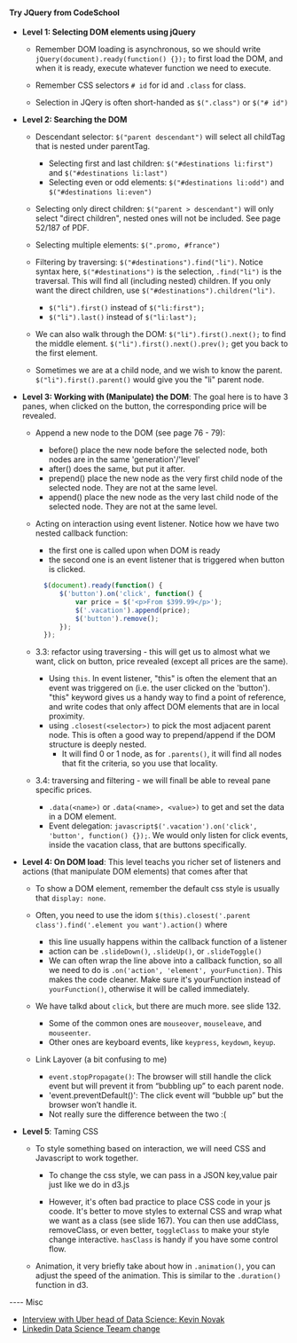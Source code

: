 #### Try JQuery from CodeSchool

* **Level 1: Selecting DOM elements using jQuery**
	
	* Remember DOM loading is asynchronous, so we should write `jQuery(document).ready(function() {});` to first load the DOM, and when it is ready, execute whatever function we need to execute.

	* Remember CSS selectors `# id` for id and `.class` for class.

	* Selection in JQery is often short-handed as `$(".class")` or `$("# id")`


* **Level 2: Searching the DOM**

	* Descendant selector: `$("parent descendant")` will select all childTag that is nested under parentTag.

		* Selecting first and last children: `$("#destinations li:first")` and `$("#destinations li:last")`
		* Selecting even or odd elements: `$("#destinations li:odd")` and `$("#destinations li:even")`

	* Selecting only direct children: `$("parent > descendant")` will only select "direct children", nested ones will not be included. See page 52/187 of PDF.

	* Selecting multiple elements: `$(".promo, #france")`

	* Filtering by traversing: `$("#destinations").find("li")`. Notice syntax here, `$("#destinations")` is the selection, `.find("li")` is the traversal. This will find all (including nested) children. If you only want the direct children, use `$("#destinations").children("li")`.
		
		* `$("li").first()` instead of `$("li:first");` 
		* `$("li").last()` instead of `$("li:last");` 

	* We can also walk through the DOM: `$("li").first().next();` to find the middle element. `$("li").first().next().prev();` get you back to the first element.

	* Sometimes we are at a child node, and we wish to know the parent. `$("li").first().parent()` would give you the "li" parent node.


* **Level 3: Working with (Manipulate) the DOM**: The goal here is to have 3 panes, when clicked on the button, the corresponding price will be revealed.

	* Append a new node to the DOM (see page 76 - 79):
		* before(<element>) place the new node before the selected node, both nodes are in the same 'generation'/'level'
		* after(<element>) does the same, but put it after.
		* prepend(<element>) place the new node as the very first child node of the selected node. They are not at the same level.
		* append(<element>) place the new node as the very last child node of the selected node. They are not at the same level.

	* Acting on interaction using event listener. Notice how we have two nested callback function:
		* the first one is called upon when DOM is ready
		* the second one is an event listener that is triggered when button is clicked.
	  ```javascript
		$(document).ready(function() {
   			$('button').on('click', function() {
     			var price = $('<p>From $399.99</p>');
     			$('.vacation').append(price);
     			$('button').remove();
			}); 
		});
	  ```

	* 3.3: refactor using traversing - this will get us to almost what we want, click on button, price revealed (except all prices are the same).
		* Using `this`. In event listener, "this" is often the element that an event was triggered on (i.e. the user clicked on the 'button'). "this" keyword gives us a handy way to find a point of reference, and write codes that only affect DOM elements that are in local proximity.
		* using `.closest(<selector>)` to pick the most adjacent parent node. This is often a good way to prepend/append if the DOM structure is deeply nested. 
			* It will find 0 or 1 node, as for `.parents()`, it will find all nodes that fit the criteria, so you use that locality.

	* 3.4: traversing and filtering - we will finall be able to reveal pane specific prices.
		* `.data(<name>)` or `.data(<name>, <value>)` to get and set the data in a DOM element.
		* Event delegation: `javascript$('.vacation').on('click', 'button', function() {});`. We would only listen for click events, inside the vacation class, that are buttons specifically.


* **Level 4: On DOM load**: This level teachs you richer set of listeners and actions (that manipulate DOM elements) that comes after that

	* To show a DOM element, remember the default css style is usually that `display: none`.
	
	* Often, you need to use the idom `$(this).closest('.parent class').find('.element you want').action()` where
		* this line usually happens within the callback function of a listener
		* action can be `.slideDown()`, `.slideUp()`, or `.slideToggle()`
		* We can often wrap the line above into a callback function, so all we need to do is `.on('action', 'element', yourFunction)`. This makes the code cleaner. Make sure it's yourFunction instead of `yourFunction()`, otherwise it will be called immediately.

	* We have talkd about `click`, but there are much more. see slide 132. 
		* Some of the common ones are `mouseover`, `mouseleave`, and `mouseenter`.
		* Other ones are keyboard events, like `keypress`, `keydown`, `keyup`.

	* Link Layover (a bit confusing to me)
		* `event.stopPropagate()`: The browser will still handle the click event but will prevent it from “bubbling up” to each parent node.
		* 'event.preventDefault()': The click event will “bubble up” but the browser won’t handle it. 
		* Not really sure the difference between the two :(


* **Level 5**: Taming CSS

	* To style something based on interaction, we will need CSS and Javascript to work together.
		
		* To change the css style, we can pass in a JSON key,value pair just like we do in d3.js
		
		* However, it's often bad practice to place CSS code in your js coode. It's better to move styles to external CSS and wrap what we want as a class (see slide 167). You can then use addClass, removeClass, or even better, `toggleClass` to make your style change interactive. `hasClass` is handy if you have some control flow.

	* Animation, it very briefly take about how in `.animation()`, you can adjust the speed of the animation. This is similar to the `.duration()` function in d3.

---- Misc
* [Interview with Uber head of Data Science: Kevin Novak](https://chartio.com/blog/2013/10/kevin-novak-interview)
* [Linkedin Data Science Teeam change](http://venturebeat.com/2014/10/31/linkedin-data-science-team/)













